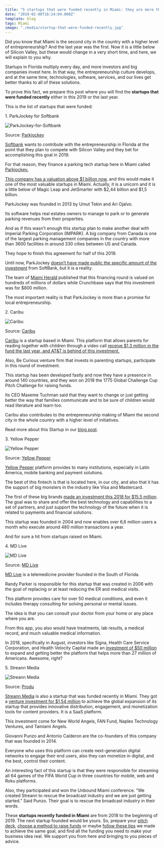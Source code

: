 ```yaml
---
title: "5 startups that were funded recently in Miami: they are more than a promise"
date: "2019-02-08T16:24:04.000Z"
template: blog
tags: Miami
image: "./media/startup-that-were-funded-recently.jpg"
---
```



Did you know that Miami is the second city in the country with a higher level of entrepreneurship? And the last year was the first. Now it is a little below of Silicon Valley, but these would change in a very short time, and here, we will explain to you why. 

Startups in Florida multiply every day, and more investors and big companies invest here. In that way, the entrepreneurship culture develops, and at the same time, technologies, software, services, and our lives get better thanks to all of these solutions. 

To prove this fact, we prepare this post where you will find the **startups that were funded recently** either in this 2019 or the last year. 

<title-2>This is the list of startups that were funded:</title-2>

<title-3>1. ParkJockey for Softbank</title-3>

![ParkJockey-for-Softbank](media/parkjockey.png)

Source: [Parkjockey](https://www.parkjockey.com/)

[Softbank](https://www.softbank.jp/en/) wants to contribute with the entrepreneurship in Florida at the point that they plan to compete with Silicon Valley and they bet for accomplishing this goal in 2019. 

For that reason, they finance a parking tech startup here in Miami called [Parkjockey.](https://www.parkjockey.com/miami)

[This company has a valuation above $1 billion now](https://www.bizjournals.com/southflorida/news/2018/12/10/softbank-invests-hundreds-of-millions-of-dollars.html), and this would make it one of the most valuable startups in Miami. Actually, it is a unicorn and it is a little below of Magic Leap and JetSmarter with $2,44 billion and $1,5 billion. 

ParkJockey was founded in 2013 by Umut Tekin and Ari Ojalvo. 

Its software helps real estates owners to manage to park or to generate parking revenues from their properties. 

And as if this wasn’t enough this startup plan to make another deal with Imperial Parking Corporation (IMPARK). A big company from Canada is one of the largest parking management companies in the country with more than 3600 facilities in around 330 cities between US and Canada. 

They hope to finish this agreement for half of this 2019.

Until now, ParkJockey [doesn’t have made public the specific amount of the investment](https://www.dealstreetasia.com/stories/softbank-parking-unicorn-parkjockey-113136/) from SoftBank, but it is a reality. 

The team of [Miami Herald](https://www.miamiherald.com/news/business/technology/article222882895.html) published that this financing round is valued on hundreds of millions of dollars while Crunchbase says that this investment was for $800 million.

The most important reality is that ParkJockey is more than a promise for local entrepreneurship. 

<title-3>2. Caribu</title-3>

![Caribu](media/caribu.jpg)

Source: [Caribu](https://caribu.com/)

[Caribu](https://caribu.com/) is a startup based in Miami. This platform that allows parents for reading together with children through a video call [receive $1,3 million in the fund the last year, and AT&T is behind of this investment.](https://www.bizjournals.com/southflorida/news/2018/10/04/caribu-raises-1m.html)

Also, Be Curious venture firm that invests in parenting startups, participate in this round of investment. 

This startup has been developed fastly and now they have a presence in around 140 countries, and they won on 2018 the 1775 Global Challenge Cup Pitch Challenge for raising funds. 

Its CEO Maxeme Tuchman said that they want to change or just getting better the way that families communicate and to be sure of children would read literature and learn too.

Caribu also contributes to the entrepreneurship making of Miami the second city in the whole country with a higher level of initiatives. 

Read more about this Startup in our [blog post](https://cobuildlab.com/blog/caribu-app-for-children-parents-read-together/).

<title-3>3. Yellow Pepper</title-3>

![Yellow Pepper](media/yellowpepper.jpg)

Source: [Yellow Pepper](https://www.businesswire.com/news/home/20180524005278/en/YellowPepper-Announces-12.5M-Additional-Funding-Drive-Latin)

[Yellow Pepper](http://www.yellowpepper.com/our-products/) platform provides to many institutions, especially in Latin America, mobile banking and payment solutions. 

The best of this fintech is that is located here, in our city, and also that it has the support of big monsters in the industry like Visa and Mastercard. 

The first of these big brands [made an investment this 2018 for $15,5 million](https://www.businesswire.com/news/home/20180524005288/en/Visa-Strategic-Investment-YellowPepper-Accelerate-Adoption-Mobile). The goal was to share and offer the best technology and capabilities to a set of partners, and just support the technology of the future when it is related to payments and financial solutions. 

This startup was founded in 2004 and now enables over 6,6 million users a month who execute around 480 million transactions a year. 

And for sure a hit from startups raised on Miami.  

<title-3>4. MD Live</title-3>

![MD Live](media/mdlive.jpg)

Source: [MD Live](https://www.mdlive.com/doctor-phone/)

[MD Live](https://www.mdlive.com/) is a telemedicine provider founded in the South of Florida. 

Randy Parker is responsible for this startup that was created in 2006 with the goal of replacing or at least reducing the ER and medical visits. 

This platform provides care for over 50 medical conditions, and even it includes therapy consulting for solving personal or mental issues. 

The idea is that you can consult your doctor from your home or any place where you are. 

From this app, you also would have treatments, lab results, a medical record, and much valuable medical information. 

In 2018, specifically in August, investors like Signa, Health Care Service Corporation, and Health Velocity Capital made an [investment of $50 million](https://www.mdlive.com/investors-include-health-velocity-capital-and-proven-healthcare-leaders-cigna-and-health-care-service-corporation/) to expand and getting better the platform that helps more than 27 million of Americans. Awesome, right? 

<title-3>5. Streann Media</title-3>

![Streann Media](media/streann.jpg)

Source: [Produ](https://www.produ.com/noticias/gio-punzo-de-streann-media-lideramos-soluciones-ott-con-mas-del-70--de-los-clientes-en-a)

[Streann Media](https://streann.com/) is also a startup that was funded recently in Miami. They got a [venture investment for $1,54 million](https://www.refreshmiami.com/miami-startup-streann-media-attracts-1-54-million-in-funding/) to achieve the global expansion of its startup that provides innovative distribution, engagement, and monetization tools for content providers. It is a SaaS platform.

This investment come for New World Angels, FAN Fund, Naples Technology Ventures, and Tamiami Angels.

Giovanni Punzo and Antonio Calderon are the co-founders of this company that was founded in 2014. 

Everyone who uses this platform can create next-generation digital networks to engage their end users, also they can monetize in digital, and the best, control their content. 

An interesting fact of this startup is that they were responsible for streaming all 64 games of the FIFA World Cup in three countries for mobile, web and Roku platforms. 

Also, they participated and won the Unbound Miami conference. 
“We created Streann to rescue the broadcast industry and we are just getting started.” Said Punzo. Their goal is to rescue the broadcast industry in their words. 

These **startups recently funded in Miami** are from 2018 to the beginning of 2019. The next startup founded would be yours. So, prepare your [pitch deck](https://cobuildlab.com/blog/make-the-perfect-pitch-deck-and-convince-investors-easily/), [choose a method to raise funds](https://cobuildlab.com/blog/methods-to-raise-funds-for-your-startup/) or maybe [follow these tips](https://cobuildlab.com/blog/methods-to-raise-funds-for-your-startup/) we made to achieve the same goal, and find all the funding you need to make your business idea real. We support you from here and bringing to you pieces of advice.
